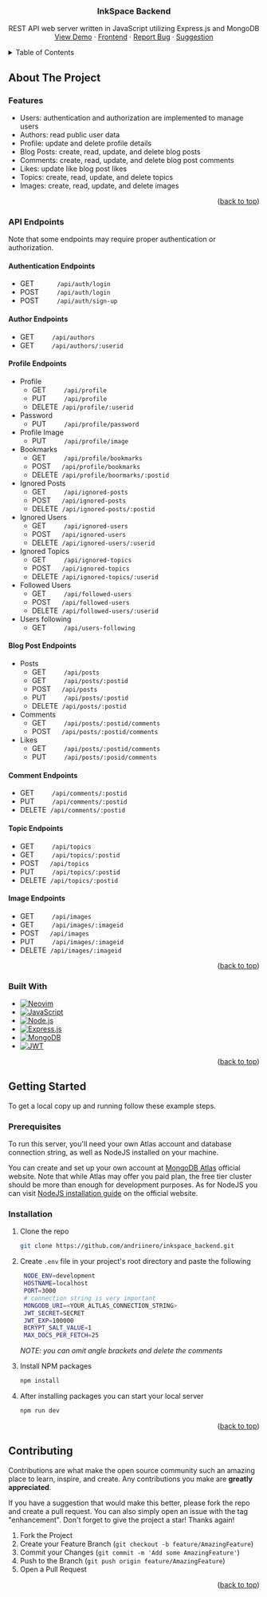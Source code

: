 <a name="readme-top"></a>


<!-- PROJECT LOGO -->
<div align="center">
<h3 align="center">InkSpace Backend</h3>

  <p align="center">
    REST API web server written in JavaScript utilizing Express.js and MongoDB
    <br />
    <a href="https://inkspace-an.vercel.app">View Demo</a>
    ·
    <a href="https://github.com/andriinero/inkspace">Frontend</a>
    ·
    <a href="https://github.com/andriinero/inkspace_backend/issues/new">Report Bug</a>
    ·
    <a href="https://github.com/andriinero/inkspace_backend/issues/new">Suggestion</a>  </p>
</div>


<!-- TABLE OF CONTENTS -->
<details>
  <summary>Table of Contents</summary>
  <ol>
    <li>
      <a href="#about-the-project">About The Project</a>
      <ul>
        <li><a href="#features">Features</a></li>
        <li><a href="#api-endpoints">API Endpoints</a></li>
        <li><a href="#built-with">Built With</a></li>
      </ul>
    </li>
    <li>
      <a href="#getting-started">Getting Started</a>
      <ul>
        <li><a href="#prerequisites">Prerequisites</a></li>
        <li><a href="#installation">Installation</a></li>
      </ul>
    </li>
    <li><a href="#contributing">Contributing</a></li>
  </ol>
</details>


<!-- ABOUT THE PROJECT -->
## About The Project
### Features
- Users: authentication and authorization are implemented to manage users
- Authors: read public user data
- Profile: update and delete profile details
- Blog Posts: create, read, update, and delete blog posts
- Comments: create, read, update, and delete blog post comments
- Likes: update like blog post likes
- Topics: create, read, update, and delete topics
- Images: create, read, update, and delete images

<p align="right">(<a href="#readme-top">back to top</a>)</p>

### API Endpoints
Note that some endpoints may require proper authentication or authorization.

#### Authentication Endpoints
- GET &emsp;&emsp;&emsp;`/api/auth/login`
- POST &emsp;&emsp; `/api/auth/login`
- POST &emsp;&emsp; `/api/auth/sign-up`

#### Author Endpoints

- GET  &emsp;&emsp; `/api/authors`
- GET  &emsp;&emsp; `/api/authors/:userid`

#### Profile Endpoints
- Profile
  - GET &emsp;&emsp; `/api/profile`
  - PUT &emsp;&emsp; `/api/profile`
  - DELETE &nbsp;`/api/profile/:userid`
- Password
  - PUT &emsp;&emsp; `/api/profile/password`
- Profile Image
  - PUT &emsp;&emsp; `/api/profile/image`
- Bookmarks
  - GET &emsp;&emsp; `/api/profile/bookmarks`
  - POST &emsp; `/api/profile/bookmarks`
  - DELETE &nbsp;`/api/profile/boormarks/:postid`
- Ignored Posts
  - GET &emsp;&emsp; `/api/ignored-posts`
  - POST &emsp; `/api/ignored-posts`
  - DELETE &nbsp;`/api/ignored-posts/:postid`
- Ignored Users
  - GET &emsp;&emsp; `/api/ignored-users`
  - POST &emsp; `/api/ignored-users`
  - DELETE &nbsp;`/api/ignored-users/:userid`
- Ignored Topics
  - GET &emsp;&emsp; `/api/ignored-topics`
  - POST &emsp; `/api/ignored-topics`
  - DELETE &nbsp;`/api/ignored-topics/:userid`
- Followed Users
  - GET &emsp;&emsp; `/api/followed-users`
  - POST &emsp; `/api/followed-users`
  - DELETE &nbsp;`/api/followed-users/:userid`
- Users following
  - GET &emsp;&emsp; `/api/users-following`

#### Blog Post Endpoints
- Posts
  - GET &emsp;&emsp; `/api/posts`
  - GET &emsp;&emsp; `/api/posts/:postid`
  - POST &emsp; `/api/posts`
  - PUT &emsp;&emsp; `/api/posts/:postid`
  - DELETE &nbsp;`/api/posts/:postid`
- Comments
  - GET &emsp;&emsp; `/api/posts/:postid/comments`
  - POST &emsp; `/api/posts/:postid/comments`
- Likes
  - GET &emsp;&emsp; `/api/posts/:postid/comments`
  - PUT &emsp;&emsp; `/api/posts/:posid/comments`

#### Comment Endpoints

- GET &emsp;&emsp; `/api/comments/:postid`
- PUT &emsp;&emsp; `/api/comments/:postid`
- DELETE &nbsp;`/api/comments/:postid`
#### Topic Endpoints
- GET &emsp;&emsp; `/api/topics`
- GET &emsp;&emsp; `/api/topics/:postid`
- POST &emsp; `/api/topics`
- PUT &emsp;&emsp; `/api/topics/:postid`
- DELETE &nbsp;`/api/topics/:postid`

#### Image Endpoints
- GET &emsp;&emsp; `/api/images`
- GET &emsp;&emsp; `/api/images/:imageid`
- POST &emsp; `/api/images`
- PUT &emsp;&emsp; `/api/images/:imageid`
- DELETE &nbsp;`/api/images/:imageid`

<p align="right">(<a href="#readme-top">back to top</a>)</p>

### Built With
- [![Neovim][Neovim]][Neovim-url]
- [![JavaScript][JavaScript]][JavaScript-url]
- [![Node.js][NodeJS]][NodeJS-url]
- [![Express.js][Express]][Express-url]
- [![MongoDB][MongoDB]][MongoDB-url]
- [![JWT][JWT]][JWT-url]

<p align="right">(<a href="#readme-top">back to top</a>)</p>


<!-- GETTING STARTED -->

## Getting Started
To get a local copy up and running follow these example steps.
### Prerequisites
To run this server, you'll need your own Atlas account and database connection string, as well as NodeJS installed on your machine.

You can create and set up your own account at [MongoDB Atlas](https://www.mongodb.com/en-us/cloud/atlas/register) official website. Note that while Atlas may offer you paid plan, the free tier cluster should be more than enough for development purposes.
As for NodeJS you can visit [NodeJS installation guide](https://nodejs.org/en/download/package-manager) on the official website.

### Installation
1. Clone the repo
   ```sh
   git clone https://github.com/andriinero/inkspace_backend.git
   ```
2. Create `.env` file in your project's root directory and paste the following
   ```sh
    NODE_ENV=development
    HOSTNAME=localhost
    PORT=3000
    # connection string is very important
    MONGODB_URI=<YOUR_ALTLAS_CONNECTION_STRING>
    JWT_SECRET=SECRET
    JWT_EXP=100000
    BCRYPT_SALT_VALUE=1
    MAX_DOCS_PER_FETCH=25
   ```
    *NOTE: you can omit angle brackets and delete the comments*

3. Install NPM packages
   ```sh
   npm install
   ```
4. After installing packages you can start your local server
   ```sh
   npm run dev
   ```
   
<p align="right">(<a href="#readme-top">back to top</a>)</p>


<!-- CONTRIBUTING -->

## Contributing
Contributions are what make the open source community such an amazing place to learn, inspire, and create. Any contributions you make are **greatly appreciated**.

If you have a suggestion that would make this better, please fork the repo and create a pull request. You can also simply open an issue with the tag "enhancement".
Don't forget to give the project a star! Thanks again!

1. Fork the Project
2. Create your Feature Branch (`git checkout -b feature/AmazingFeature`)
3. Commit your Changes (`git commit -m 'Add some AmazingFeature'`)
4. Push to the Branch (`git push origin feature/AmazingFeature`)
5. Open a Pull Request

<p align="right">(<a href="#readme-top">back to top</a>)</p>


<!-- MARKDOWN LINKS & IMAGES -->
[Neovim]: https://img.shields.io/badge/NeoVim-%2357A143.svg?&style=for-the-badge&logo=neovim&logoColor=white
[Neovim-url]: https://neovim.io/
[JavaScript]: https://img.shields.io/badge/javascript-%23323330.svg?style=for-the-badge&logo=javascript&logoColor=%23F7DF1E
[JavaScript-url]: https://developer.mozilla.org/en-US/docs/Web/JavaScript
[JWT]: https://img.shields.io/badge/JWT-black?style=for-the-badge&logo=JSON%20web%20tokens
[JWT-url]: https://jwt.io/introduction
[NodeJS]: https://img.shields.io/badge/node.js-6DA55F?style=for-the-badge&logo=node.js&logoColor=white
[NodeJS-url]: https://nodejs.org/
[Express]: https://img.shields.io/badge/express.js-%23404d59.svg?style=for-the-badge&logo=express&logoColor=%2361DAFB
[Express-url]: https://expressjs.com/
[MongoDB]: https://img.shields.io/badge/MongoDB-%234ea94b.svg?style=for-the-badge&logo=mongodb&logoColor=white
[MongoDB-url]: https://www.mongodb.com/
